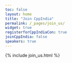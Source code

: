 ```yaml
---
toc: false
layout: home
title: "Join CppIndia"
permalink: /_pages/join_us/
widget: true
registerforCppIndiaCon: true
joinCppIndia: false
speakers: true
---
```


{% include join_us.html %}